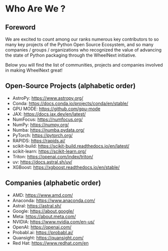 
# Who Are We ?

## Foreword

We are excited to count among our ranks numerous key contributors to so many key projects of the Python Open Source Ecosystem, and
so many companies / groups / organizations who recognized the value of advancing the state of Python packaging through the WheelNext initiative.

Below you will find the list of communities, projects and companies involved in making WheelNext great!

## Open-Source Projects (alphabetic order)

- AstroPy: https://www.astropy.org/
- Conda: <https://docs.conda.io/projects/conda/en/stable/>
- GPU MODE: <https://github.com/gpu-mode>
- JAX: <https://docs.jax.dev/en/latest/>
- NumFocus: <https://numfocus.org/>
- NumPy: <https://numpy.org/>
- Numba: <https://numba.pydata.org/>
- PyTorch: <https://pytorch.org/>
- RAPIDS: <https://rapids.ai/>
- scikit-build: https://scikit-build.readthedocs.io/en/latest/
- scikit-learn: https://scikit-learn.org/
- Triton: <https://openai.com/index/triton/>
- uv: <https://docs.astral.sh/uv/>
- XGBoost: <https://xgboost.readthedocs.io/en/stable/>

## Companies (alphabetic order)

- AMD: <https://www.amd.com/>
- Anaconda: <https://www.anaconda.com/>
- Astral: <https://astral.sh/>
- Google: <https://about.google/>
- Meta: <https://about.meta.com/>
- NVIDIA: <https://www.nvidia.com/en-us/>
- OpenAI: <https://openai.com/>
- Probabl.ai: <https://probabl.ai/>
- Quansight: <https://quansight.com/>
- Red Hat: <https://www.redhat.com/en>
